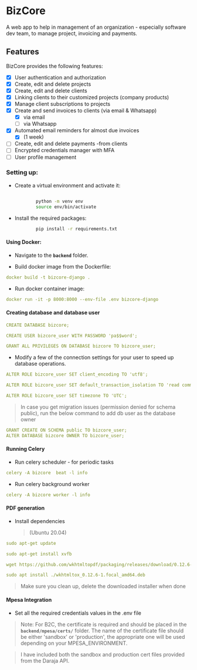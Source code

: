 # BizCore

A web app to help in management of an organization - especially software dev team, to manage project, invoicing and payments.

## Features

BizCore provides the following features:

- [x] User authentication and authorization
- [x] Create, edit and delete projects
- [x] Create, edit and delete clients
- [x] Linking clients to their customized projects (company products)
- [x] Manage client subscriptions to projects
- [x] Create and send invoices to clients (via email & Whatsapp)
  - [x] via email
  - [ ] via Whatsapp
- [x] Automated email reminders for almost due invoices
  - [x] (1 week)
- [ ] Create, edit and delete payments -from clients
- [ ] Encrypted credentials manager with MFA
- [ ] User profile management
### Setting up:

- Create a virtual environment and activate it:

  ```bash

          python -m venv env
          source env/bin/activate
  ```

- Install the required packages:
  ```bash
          pip install -r requirements.txt
  ```
#### Using Docker:
- Navigate to the **`backend`** folder.

- Build docker image from the Dockerfile:

```yaml
docker build -t bizcore-django .
```

- Run docker container image:

```yaml
docker run -it -p 8000:8000 --env-file .env bizcore-django
```

#### Creating database and database user

```yaml
CREATE DATABASE bizcore;

CREATE USER bizcore_user WITH PASSWORD 'pa$$word';

GRANT ALL PRIVILEGES ON DATABASE bizcore TO bizcore_user;
```

- Modify a few of the connection settings for your user to speed up database operations.

```yaml
ALTER ROLE bizcore_user SET client_encoding TO 'utf8';

ALTER ROLE bizcore_user SET default_transaction_isolation TO 'read committed';

ALTER ROLE bizcore_user SET timezone TO 'UTC';
```

> In case you get migration issues (permission denied for schema public), run the below command to add db user as the database owner

```yaml
GRANT CREATE ON SCHEMA public TO bizcore_user;
ALTER DATABASE bizcore OWNER TO bizcore_user;
```

#### Running Celery

- Run celery scheduler - for periodic tasks

```yaml
celery -A bizcore  beat -l info
```

- Run celery background worker

```yaml
celery -A bizcore worker -l info
```

#### PDF generation

- Install dependencies

  > (Ubuntu 20.04)

```yaml
sudo apt-get update

sudo apt-get install xvfb

wget https://github.com/wkhtmltopdf/packaging/releases/download/0.12.6-1/wkhtmltox_0.12.6-1.focal_amd64.deb

sudo apt install ./wkhtmltox_0.12.6-1.focal_amd64.deb
```

> Make sure you clean up, delete the downloaded installer when done

#### Mpesa Integration

- Set all the required credentials values in the .env file

> Note: For B2C, the certificate is required and should be placed in the **`backend/mpesa/certs/`** folder. The name of the certificate file should be either 'sandbox' or 'production', the appropriate one will be used depending on your MPESA_ENVIRONMENT.

> I have included both the sandbox and production cert files provided from the Daraja API.
